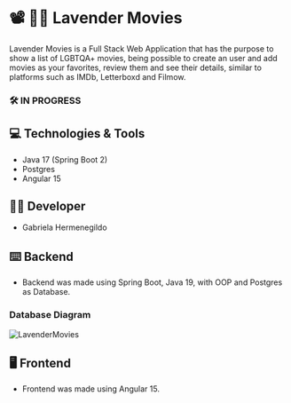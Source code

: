 # 📽 🏳️‍🌈 Lavender Movies

Lavender Movies is a Full Stack Web Application that has the purpose to show a list of LGBTQA+ movies, being possible to create an user and add movies as your favorites, review them and see their details, similar to platforms such as IMDb, Letterboxd and Filmow.

### 🛠 IN PROGRESS

## 💻 Technologies & Tools
- Java 17 (Spring Boot 2)
- Postgres
- Angular 15

## 👩‍💻 Developer
- Gabriela Hermenegildo
## ⌨️ Backend

- Backend was made using Spring Boot, Java 19, with OOP and Postgres as Database.

### Database Diagram

![LavenderMovies](https://user-images.githubusercontent.com/94693150/212686123-f60c5aa5-f172-4734-860e-499ad4e87641.png)

## 🖥 Frontend

- Frontend was made using Angular 15.
